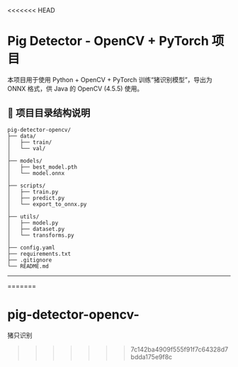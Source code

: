 <<<<<<< HEAD
# Pig Detector - OpenCV + PyTorch 项目

本项目用于使用 Python + OpenCV + PyTorch 训练“猪识别模型”，导出为 ONNX 格式，供 Java 的 OpenCV (4.5.5) 使用。

## 📁 项目目录结构说明

```
pig-detector-opencv/
├── data/                   
│   ├── train/              
│   └── val/                
│
├── models/                 
│   ├── best_model.pth      
│   └── model.onnx          
│
├── scripts/                
│   ├── train.py
│   ├── predict.py
│   └── export_to_onnx.py
│
├── utils/                  
│   ├── model.py            
│   ├── dataset.py          
│   └── transforms.py       
│
├── config.yaml             
├── requirements.txt        
├── .gitignore              
└── README.md               
```

---
=======
# pig-detector-opencv-
猪只识别
>>>>>>> 7c142ba4909f555f91f7c64328d7bdda175e9f8c
